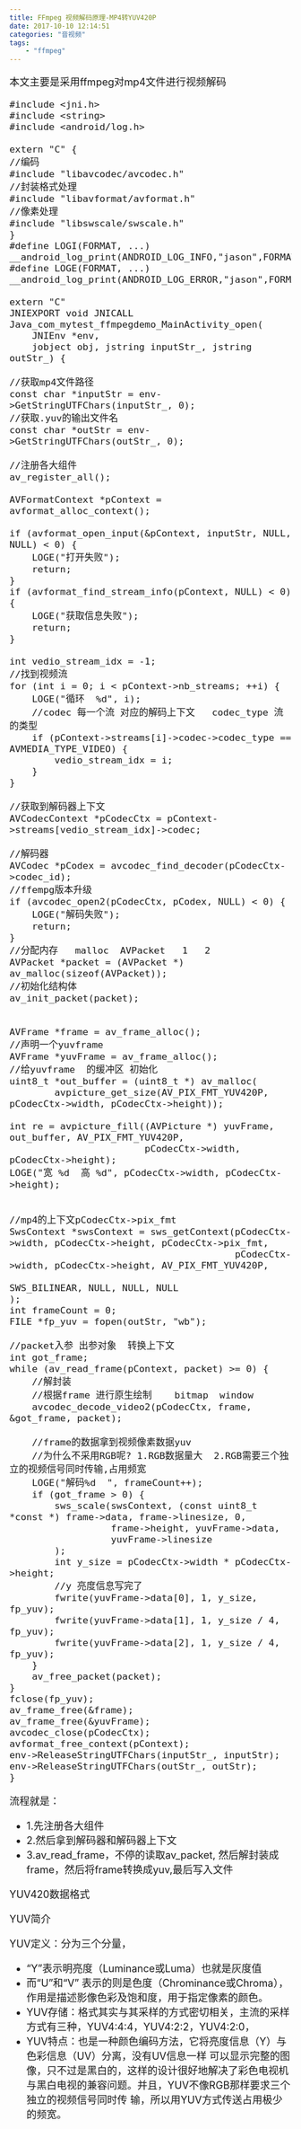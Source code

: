 ```yaml
---
title: FFmpeg 视频解码原理-MP4转YUV420P
date: 2017-10-10 12:14:51
categories: "音视频"
tags:
	- "ffmpeg"
---
```


<font size=4>

本文主要是采用ffmpeg对mp4文件进行视频解码



	#include <jni.h>
	#include <string>
	#include <android/log.h>

	extern "C" {
	//编码
	#include "libavcodec/avcodec.h"
	//封装格式处理
	#include "libavformat/avformat.h"
	//像素处理
	#include "libswscale/swscale.h"
	}
	#define LOGI(FORMAT, ...) __android_log_print(ANDROID_LOG_INFO,"jason",FORMAT,##__VA_ARGS__);
	#define LOGE(FORMAT, ...) __android_log_print(ANDROID_LOG_ERROR,"jason",FORMAT,##__VA_ARGS__);

	extern "C"
	JNIEXPORT void JNICALL
	Java_com_mytest_ffmpegdemo_MainActivity_open(
        JNIEnv *env,
        jobject obj, jstring inputStr_, jstring outStr_) {

    //获取mp4文件路径
    const char *inputStr = env->GetStringUTFChars(inputStr_, 0);
    //获取.yuv的输出文件名
    const char *outStr = env->GetStringUTFChars(outStr_, 0);
    
    //注册各大组件
    av_register_all();

    AVFormatContext *pContext = avformat_alloc_context();

    if (avformat_open_input(&pContext, inputStr, NULL, NULL) < 0) {
        LOGE("打开失败");
        return;
    }
    if (avformat_find_stream_info(pContext, NULL) < 0) {
        LOGE("获取信息失败");
        return;
    }

    int vedio_stream_idx = -1;
    //找到视频流
    for (int i = 0; i < pContext->nb_streams; ++i) {
        LOGE("循环  %d", i);
        //codec 每一个流 对应的解码上下文   codec_type 流的类型
        if (pContext->streams[i]->codec->codec_type == AVMEDIA_TYPE_VIDEO) {
            vedio_stream_idx = i;
        }
    }

    //获取到解码器上下文
    AVCodecContext *pCodecCtx = pContext->streams[vedio_stream_idx]->codec;

    //解码器
    AVCodec *pCodex = avcodec_find_decoder(pCodecCtx->codec_id);
    //ffempg版本升级
    if (avcodec_open2(pCodecCtx, pCodex, NULL) < 0) {
        LOGE("解码失败");
        return;
    }
    //分配内存   malloc  AVPacket   1   2
    AVPacket *packet = (AVPacket *) av_malloc(sizeof(AVPacket));
    //初始化结构体
    av_init_packet(packet);


    AVFrame *frame = av_frame_alloc();
    //声明一个yuvframe
    AVFrame *yuvFrame = av_frame_alloc();
    //给yuvframe  的缓冲区 初始化
    uint8_t *out_buffer = (uint8_t *) av_malloc(
            avpicture_get_size(AV_PIX_FMT_YUV420P, pCodecCtx->width, pCodecCtx->height));

    int re = avpicture_fill((AVPicture *) yuvFrame, out_buffer, AV_PIX_FMT_YUV420P,
                            pCodecCtx->width, pCodecCtx->height);
    LOGE("宽 %d  高 %d", pCodecCtx->width, pCodecCtx->height);


    //mp4的上下文pCodecCtx->pix_fmt
    SwsContext *swsContext = sws_getContext(pCodecCtx->width, pCodecCtx->height, pCodecCtx->pix_fmt,
                                            pCodecCtx->width, pCodecCtx->height, AV_PIX_FMT_YUV420P,
                                            SWS_BILINEAR, NULL, NULL, NULL
    );
    int frameCount = 0;
    FILE *fp_yuv = fopen(outStr, "wb");

    //packet入参 出参对象  转换上下文
    int got_frame;
    while (av_read_frame(pContext, packet) >= 0) {
        //解封装
        //根据frame 进行原生绘制    bitmap  window
        avcodec_decode_video2(pCodecCtx, frame, &got_frame, packet);

        //frame的数据拿到视频像素数据yuv
        //为什么不采用RGB呢? 1.RGB数据量大  2.RGB需要三个独立的视频信号同时传输,占用频宽
        LOGE("解码%d  ", frameCount++);
        if (got_frame > 0) {
            sws_scale(swsContext, (const uint8_t *const *) frame->data, frame->linesize, 0,
                      frame->height, yuvFrame->data,
                      yuvFrame->linesize
            );
            int y_size = pCodecCtx->width * pCodecCtx->height;
            //y 亮度信息写完了
            fwrite(yuvFrame->data[0], 1, y_size, fp_yuv);
            fwrite(yuvFrame->data[1], 1, y_size / 4, fp_yuv);
            fwrite(yuvFrame->data[2], 1, y_size / 4, fp_yuv);
        }
        av_free_packet(packet);
    }
    fclose(fp_yuv);
    av_frame_free(&frame);
    av_frame_free(&yuvFrame);
    avcodec_close(pCodecCtx);
    avformat_free_context(pContext);
    env->ReleaseStringUTFChars(inputStr_, inputStr);
    env->ReleaseStringUTFChars(outStr_, outStr);
	}
	

流程就是：

* 1.先注册各大组件
* 2.然后拿到解码器和解码器上下文
* 3.av_read_frame，不停的读取av_packet, 然后解封装成frame，然后将frame转换成yuv,最后写入文件



YUV420数据格式

YUV简介

YUV定义：分为三个分量，

* “Y”表示明亮度（Luminance或Luma）也就是灰度值
* 而“U”和“V” 表示的则是色度（Chrominance或Chroma），作用是描述影像色彩及饱和度，用于指定像素的颜色。
* YUV存储：格式其实与其采样的方式密切相关，主流的采样方式有三种，YUV4:4:4，YUV4:2:2，YUV4:2:0，
* YUV特点：也是一种颜色编码方法，它将亮度信息（Y）与色彩信息（UV）分离，没有UV信息一样 可以显示完整的图像，只不过是黑白的，这样的设计很好地解决了彩色电视机与黑白电视的兼容问题。并且，YUV不像RGB那样要求三个独立的视频信号同时传 输，所以用YUV方式传送占用极少的频宽。


	

